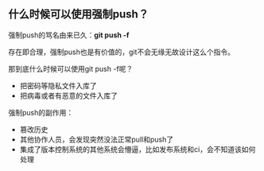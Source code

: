 ## 什么时候可以使用强制push？

强制push的骂名由来已久：**git push -f**

存在即合理，强制push也是有价值的，git不会无缘无故设计这么个指令。

那到底什么时候可以使用git push -f呢？

- 把密码等隐私文件入库了
- 把病毒或者有恶意的文件入库了

强制push的副作用：
- 篡改历史
- 其他协作人员，会发现突然没法正常pull和push了
- 集成了版本控制系统的其他系统会懵逼，比如发布系统和ci，会不知道该如何处理

